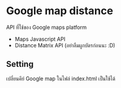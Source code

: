 # Google map distance
API ที่ใช้ของ Google maps platform
 - Maps Javascript API
 - Distance Matrix API
(อย่าลืมผูกบัตรก่อนนะ :D)


## Setting
เปลี่ยนคีย์ Google map ในไฟล์ index.html เป็นใช้ได้
